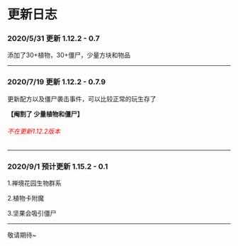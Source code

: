 # 更新日志

### 2020/5/31 更新 1.12.2 - 0.7

添加了30+植物，30+僵尸，少量方块和物品

---

### 2020/7/19 更新 1.12.2 - 0.7.9

更新配方以及僵尸袭击事件，可以比较正常的玩生存了

**【阉割了 少量植物和僵尸】**

###### <font color="red">不在更新1.12.2版本</font>

---

### 2020/9/1 预计更新 1.15.2 - 0.1

1.禅境花园生物群系

2.植物卡附魔

3.坚果会吸引僵尸

---

敬请期待~